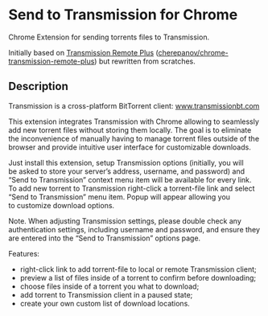 Send to Transmission for Chrome
===============================

Chrome Extension for sending torrents files to Transmission.

Initially based on [Transmission Remote Plus](https://chrome.google.com/webstore/detail/gfpmpadkekeahaihamlppljnegbbkoff) ([cherepanov/chrome-transmission-remote-plus](https://github.com/cherepanov/chrome-transmission-remote-plus)) but rewritten from scratches.

Description
-----------

Transmission is a cross-platform BitTorrent client: www.transmissionbt.com

This extension integrates Transmission with Chrome allowing to seamlessly add new torrent files without storing them locally. The goal is to eliminate the inconvenience of manually having to manage torrent files outside of the browser and provide intuitive user interface for customizable downloads.

Just install this extension, setup Transmission options (initially, you will be asked to store your server’s address, username, and password) and “Send to Transmission” context menu item will be available for every link.
To add new torrent to Transmission right-click a torrent-file link and select “Send to Transmission” menu item. Popup will appear allowing you to customize download options.

Note. When adjusting Transmission settings, please double check any authentication settings, including username and password, and ensure they are entered into the “Send to Transmission” options page.

Features:
* right-click link to add torrent-file to local or remote Transmission client;
* preview a list of files inside of a torrent to confirm before downloading;
* choose files inside of a torrent you what to download;
* add torrent to Transmission client in a paused state;
* create your own custom list of download locations.
